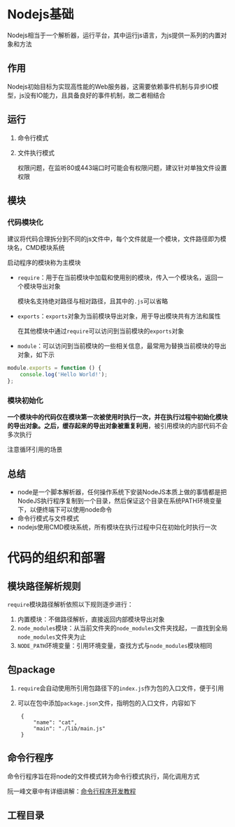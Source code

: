 # Nodejs基础

Nodejs相当于一个解析器，运行平台，其中运行js语言，为js提供一系列的内置对象和方法

## 作用

Nodejs初始目标为实现高性能的Web服务器，这需要依赖事件机制与异步IO模型，js没有IO能力，且具备良好的事件机制，故二者相结合

## 运行

1. 命令行模式
2. 文件执行模式

	权限问题，在监听80或443端口时可能会有权限问题，建议针对单独文件设置权限

## 模块

### 代码模块化

建议将代码合理拆分到不同的js文件中，每个文件就是一个模块，文件路径即为模块名，CMD模块系统

启动程序的模块称为主模块

* `require`：用于在当前模块中加载和使用别的模块，传入一个模块名，返回一个模块导出对象

	模块名支持绝对路径与相对路径，且其中的`.js`可以省略

* `exports`：`exports`对象为当前模块导出对象，用于导出模块共有方法和属性

	在其他模块中通过`require`可以访问到当前模块的`exports`对象

* `module`：可以访问到当前模块的一些相关信息，最常用为替换当前模块的导出对象，如下示

```javascript
module.exports = function () {
    console.log('Hello World!');
};
```

### 模块初始化

**一个模块中的代码仅在模块第一次被使用时执行一次，并在执行过程中初始化模块的导出对象。之后，缓存起来的导出对象被重复利用**，被引用模块的内部代码不会多次执行

注意循环引用的场景

## 总结

* node是一个脚本解析器，任何操作系统下安装NodeJS本质上做的事情都是把NodeJS执行程序复制到一个目录，然后保证这个目录在系统PATH环境变量下，以便终端下可以使用node命令
* 命令行模式与文件模式
* nodejs使用CMD模块系统，所有模块在执行过程中只在初始化时执行一次

# 代码的组织和部署

## 模块路径解析规则

`require`模块路径解析依照以下规则逐步进行：
1. 内置模块：不做路径解析，直接返回内部模块导出对象
2. `node_modules`模块：从当前文件夹的`node_modules`文件夹找起，一直找到全局`node_modules`文件夹为止
3. `NODE_PATH`环境变量：引用环境变量，查找方式与`node_modules`模块相同

## 包package

1. `require`会自动使用所引用包路径下的`index.js`作为包的入口文件，便于引用
2. 可以在包中添加`package.json`文件，指明包的入口文件，内容如下

		{
		    "name": "cat",
		    "main": "./lib/main.js"
		}

## 命令行程序

命令行程序旨在将node的文件模式转为命令行模式执行，简化调用方式

阮一峰文章中有详细讲解：[命令行程序开发教程](http://www.ruanyifeng.com/blog/2015/05/command-line-with-node.html)

## 工程目录

